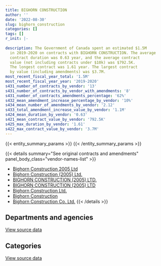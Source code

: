 ```yaml
---
title: BIGHORN CONSTRUCTION
author: ''
date: '2022-08-30'
slug: bighorn_construction
categories: []
tags: []
r_init: |-
  
description: The Government of Canada spent an estimated $1.5M
  in 2019-2020 on contracts with BIGHORN CONSTRUCTION. The average
  contract duration was 0.63 year, and the average contract
  value (not including contracts under $10k) was $792.5K.
  The longest contract was 1.61 year. The largest contract
  by value (including amendments) was $3.7M.
most_recent_fiscal_year_total: '1.5M'
most_recent_fiscal_year_year: '2019-2020'
s431_number_of_contracts_by_vendor: '13'
s431_number_of_contracts_by_vendor_with_amendments: '8'
s431_number_of_contracts_amendments_percentage: '62%'
s432_mean_amendment_increase_percentage_by_vendor: '10%'
s434_mean_number_of_amendments_by_vendor: '2.12'
s433_total_amendment_increase_value_by_vendor: '1.1M'
s424_mean_duration_by_vendor: '0.63'
s421_mean_contract_value_by_vendor: '792.5K'
s425_max_duration_by_vendor: '1.61'
s422_max_contract_value_by_vendor: '3.7M'
---
```


<script src="/rmarkdown-libs/htmlwidgets/htmlwidgets.js"></script>
<link href="/rmarkdown-libs/datatables-css/datatables-crosstalk.css" rel="stylesheet" />
<script src="/rmarkdown-libs/datatables-binding/datatables.js"></script>
<script src="/rmarkdown-libs/jquery/jquery-3.6.0.min.js"></script>
<link href="/rmarkdown-libs/dt-core-bootstrap/css/dataTables.bootstrap.min.css" rel="stylesheet" />
<link href="/rmarkdown-libs/dt-core-bootstrap/css/dataTables.bootstrap.extra.css" rel="stylesheet" />
<script src="/rmarkdown-libs/dt-core-bootstrap/js/jquery.dataTables.min.js"></script>
<script src="/rmarkdown-libs/dt-core-bootstrap/js/dataTables.bootstrap.min.js"></script>
<link href="/rmarkdown-libs/crosstalk/css/crosstalk.min.css" rel="stylesheet" />
<script src="/rmarkdown-libs/crosstalk/js/crosstalk.min.js"></script>
<script src="/rmarkdown-libs/htmlwidgets/htmlwidgets.js"></script>
<link href="/rmarkdown-libs/datatables-css/datatables-crosstalk.css" rel="stylesheet" />
<script src="/rmarkdown-libs/datatables-binding/datatables.js"></script>
<script src="/rmarkdown-libs/jquery/jquery-3.6.0.min.js"></script>
<link href="/rmarkdown-libs/dt-core-bootstrap/css/dataTables.bootstrap.min.css" rel="stylesheet" />
<link href="/rmarkdown-libs/dt-core-bootstrap/css/dataTables.bootstrap.extra.css" rel="stylesheet" />
<script src="/rmarkdown-libs/dt-core-bootstrap/js/jquery.dataTables.min.js"></script>
<script src="/rmarkdown-libs/dt-core-bootstrap/js/dataTables.bootstrap.min.js"></script>
<link href="/rmarkdown-libs/crosstalk/css/crosstalk.min.css" rel="stylesheet" />
<script src="/rmarkdown-libs/crosstalk/js/crosstalk.min.js"></script>

{{< entity_summary_params >}}
{{< /entity_summary_params >}}

{{< details summary="See original contracts and amendments" panel_body_class="vendor-names-list" >}}
- [Bighorn Construction 2005 Ltd](https://search.open.canada.ca/en/ct/?sort=contract_value_f%20desc&page=1&search_text=%22Bighorn%20Construction%202005%20Ltd%22)
- [Bighorn Construction (2005) Ltd.](https://search.open.canada.ca/en/ct/?sort=contract_value_f%20desc&page=1&search_text=%22Bighorn%20Construction%20%282005%29%20Ltd.%22)
- [BIGHORN CONSTRUCTION (2005) LTD.](https://search.open.canada.ca/en/ct/?sort=contract_value_f%20desc&page=1&search_text=%22BIGHORN%20CONSTRUCTION%20%282005%29%20LTD.%22)
- [BIGHORN CONSTRUCTION (2005) LTD](https://search.open.canada.ca/en/ct/?sort=contract_value_f%20desc&page=1&search_text=%22BIGHORN%20CONSTRUCTION%20%282005%29%20LTD%22)
- [Bighorn Construction Ltd.](https://search.open.canada.ca/en/ct/?sort=contract_value_f%20desc&page=1&search_text=%22Bighorn%20Construction%20Ltd.%22)
- [Bighorn Construction](https://search.open.canada.ca/en/ct/?sort=contract_value_f%20desc&page=1&search_text=%22Bighorn%20Construction%22)
- [Bighorn Construction Co. Ltd.](https://search.open.canada.ca/en/ct/?sort=contract_value_f%20desc&page=1&search_text=%22Bighorn%20Construction%20Co.%20Ltd.%22)
{{< /details >}}

## Departments and agencies

<div id="htmlwidget-1" style="width:100%;height:auto;" class="datatables html-widget"></div>
<script type="application/json" data-for="htmlwidget-1">{"x":{"style":"bootstrap","filter":"none","vertical":false,"data":[["<a href=\"/departments/dnd-mdn/\">National Defence<\/a>","<a href=\"/departments/pc/\">Parks Canada<\/a>","<a href=\"/departments/rcmp-grc/\">Royal Canadian Mounted Police<\/a>"],[877481.74,2366236.37,344823.17],[45056.55,3126171.38,1104039.09],[938744.18,580811.67,null]],"container":"<table class=\"table table-striped table-hover row-border order-column display\">\n  <thead>\n    <tr>\n      <th>Department<\/th>\n      <th>2017-2018<\/th>\n      <th>2018-2019<\/th>\n      <th>2019-2020<\/th>\n    <\/tr>\n  <\/thead>\n<\/table>","options":{"order":[[3,"desc"]],"pageLength":10,"autoWidth":true,"columnDefs":[{"targets":1,"render":"function(data, type, row, meta) {\n    return type !== 'display' ? data : DTWidget.formatCurrency(data, \"$\", 2, 3, \",\", \".\", true, null);\n  }"},{"targets":2,"render":"function(data, type, row, meta) {\n    return type !== 'display' ? data : DTWidget.formatCurrency(data, \"$\", 2, 3, \",\", \".\", true, null);\n  }"},{"targets":3,"render":"function(data, type, row, meta) {\n    return type !== 'display' ? data : DTWidget.formatCurrency(data, \"$\", 2, 3, \",\", \".\", true, null);\n  }"},{"width":"16%","targets":[1,2,3]},{"className":"dt-right","targets":[1,2,3]}],"orderClasses":false}},"evals":["options.columnDefs.0.render","options.columnDefs.1.render","options.columnDefs.2.render"],"jsHooks":[]}</script>
<p class="text-right">
<a href="https://github.com/GoC-Spending/contracts-data/tree/main/data/out/vendors/bighorn_construction/summary_by_fiscal_year_by_department.csv" class="source-data-link btn btn-link">View source data</a>
</p>

## Categories

<div id="htmlwidget-2" style="width:100%;height:auto;" class="datatables html-widget"></div>
<script type="application/json" data-for="htmlwidget-2">{"x":{"style":"bootstrap","filter":"none","vertical":false,"data":[["<a href=\"/categories/facilities_and_construction/\">Facilities and construction<\/a>","<a href=\"/categories/professional_services/\">Professional services<\/a>","<a href=\"/categories/industrial_products_and_services/\">Industrial products and services<\/a>"],[2489129.76,720475.52,378936],[4275267.02,null,null],[1519555.85,null,null]],"container":"<table class=\"table table-striped table-hover row-border order-column display\">\n  <thead>\n    <tr>\n      <th>Category<\/th>\n      <th>2017-2018<\/th>\n      <th>2018-2019<\/th>\n      <th>2019-2020<\/th>\n    <\/tr>\n  <\/thead>\n<\/table>","options":{"order":[[3,"desc"]],"dom":"t","pageLength":30,"autoWidth":true,"columnDefs":[{"targets":1,"render":"function(data, type, row, meta) {\n    return type !== 'display' ? data : DTWidget.formatCurrency(data, \"$\", 2, 3, \",\", \".\", true, null);\n  }"},{"targets":2,"render":"function(data, type, row, meta) {\n    return type !== 'display' ? data : DTWidget.formatCurrency(data, \"$\", 2, 3, \",\", \".\", true, null);\n  }"},{"targets":3,"render":"function(data, type, row, meta) {\n    return type !== 'display' ? data : DTWidget.formatCurrency(data, \"$\", 2, 3, \",\", \".\", true, null);\n  }"},{"width":"16%","targets":[1,2,3]},{"className":"dt-right","targets":[1,2,3]}],"orderClasses":false,"lengthMenu":[10,25,30,50,100]}},"evals":["options.columnDefs.0.render","options.columnDefs.1.render","options.columnDefs.2.render"],"jsHooks":[]}</script>
<p class="text-right">
<a href="https://github.com/GoC-Spending/contracts-data/tree/main/data/out/vendors/bighorn_construction/summary_by_fiscal_year_by_category.csv" class="source-data-link btn btn-link">View source data</a>
</p>
